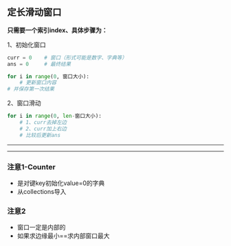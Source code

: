 ## 定长滑动窗口

**只需要一个索引index、具体步骤为：**

1、初始化窗口
```python
curr = 0    # 窗口（形式可能是数字、字典等）
ans = 0     # 最终结果

for i in range(0, 窗口大小):
    # 更新窗口内容
# 并保存第一次结果
```
2、窗口滑动
```python
for i in range(0, len-窗口大小):
    # 1、curr去掉左边
    # 2、curr加上右边
    # 比较后更新ans
```
<hr>
<hr>

### 注意1-Counter
* 是对键key初始化value=0的字典
* 从collections导入

### 注意2
* 窗口一定是内部的
* 如果求边缘最小==求内部窗口最大